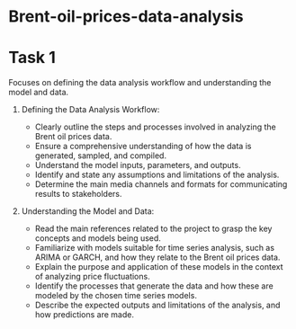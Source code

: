 # Brent-oil-prices-data-analysis

# Task 1
Focuses on defining the data analysis workflow and understanding the model and data. 

1.	Defining the Data Analysis Workflow:
    - Clearly outline the steps and processes involved in analyzing the Brent oil prices data.
    - Ensure a comprehensive understanding of how the data is generated, sampled, and compiled.
    - Understand the model inputs, parameters, and outputs.
    - Identify and state any assumptions and limitations of the analysis.
    - Determine the main media channels and formats for communicating results to stakeholders.
    
2.	Understanding the Model and Data:
    - Read the main references related to the project to grasp the key concepts and models being used.
    - Familiarize with models suitable for time series analysis, such as ARIMA or GARCH, and how they relate to the Brent oil prices data.
    - Explain the purpose and application of these models in the context of analyzing price fluctuations.
    - Identify the processes that generate the data and how these are modeled by the chosen time series models.
    - Describe the expected outputs and limitations of the analysis, and how predictions are made.
